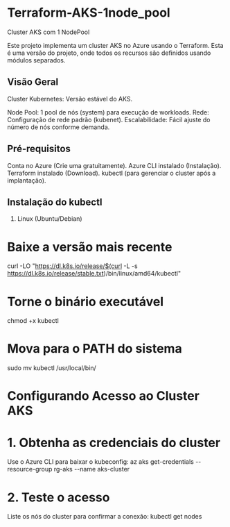 # Terraform-AKS-1node_pool
Cluster AKS com 1 NodePool

Este projeto implementa um cluster AKS no Azure usando o Terraform. Esta é uma versão do projeto, onde todos os recursos são definidos usando módulos separados.

##  Visão Geral
Cluster Kubernetes: Versão estável do AKS.

Node Pool: 1 pool de nós (system) para execução de workloads.
Rede: Configuração de rede padrão (kubenet).
Escalabilidade: Fácil ajuste do número de nós conforme demanda.

## Pré-requisitos
Conta no Azure (Crie uma gratuitamente).
Azure CLI instalado (Instalação).
Terraform instalado (Download).
kubectl (para gerenciar o cluster após a implantação).

## Instalação do kubectl
1. Linux (Ubuntu/Debian)
# Baixe a versão mais recente
curl -LO "https://dl.k8s.io/release/$(curl -L -s https://dl.k8s.io/release/stable.txt)/bin/linux/amd64/kubectl"

# Torne o binário executável
chmod +x kubectl

# Mova para o PATH do sistema
sudo mv kubectl /usr/local/bin/

# Configurando Acesso ao Cluster AKS
# 1. Obtenha as credenciais do cluster
Use o Azure CLI para baixar o kubeconfig:   az aks get-credentials --resource-group rg-aks --name aks-cluster

# 2. Teste o acesso
Liste os nós do cluster para confirmar a conexão:   kubectl get nodes
